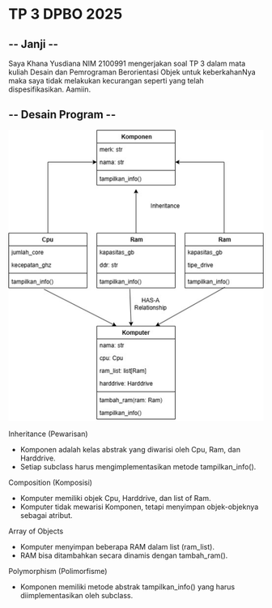 # TP 3 DPBO 2025

## -- Janji --

Saya Khana Yusdiana NIM 2100991 mengerjakan soal TP 3 dalam mata kuliah Desain dan Pemrograman Berorientasi Objek untuk keberkahanNya maka saya tidak melakukan kecurangan seperti yang telah dispesifikasikan. Aamiin.

## -- Desain Program --

![1](https://github.com/marimoo0/TP3DPBO2025C2/blob/b771bf7f0386a033af2d7a2859cfa10857ec1eda/TP3.jpg)

Inheritance (Pewarisan)

- Komponen adalah kelas abstrak yang diwarisi oleh Cpu, Ram, dan Harddrive.
- Setiap subclass harus mengimplementasikan metode tampilkan_info().

Composition (Komposisi)

- Komputer memiliki objek Cpu, Harddrive, dan list of Ram.
- Komputer tidak mewarisi Komponen, tetapi menyimpan objek-objeknya sebagai atribut.

Array of Objects

- Komputer menyimpan beberapa RAM dalam list (ram_list).
- RAM bisa ditambahkan secara dinamis dengan tambah_ram().

Polymorphism (Polimorfisme)

- Komponen memiliki metode abstrak tampilkan_info() yang harus diimplementasikan oleh subclass.
